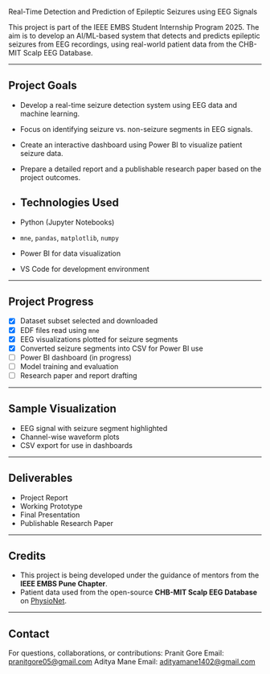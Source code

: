 
Real-Time Detection and Prediction of Epileptic Seizures using EEG Signals

This project is part of the IEEE EMBS Student Internship Program 2025. The aim is to develop an AI/ML-based system that detects and predicts epileptic seizures from EEG recordings, using real-world patient data from the CHB-MIT Scalp EEG Database.

---

##  Project Goals

- Develop a real-time seizure detection system using EEG data and machine learning.
- Focus on identifying seizure vs. non-seizure segments in EEG signals.
- Create an interactive dashboard using Power BI to visualize patient seizure data.
- Prepare a detailed report and a publishable research paper based on the project outcomes.

- ##  Technologies Used

- Python (Jupyter Notebooks)
- `mne`, `pandas`, `matplotlib`, `numpy`
- Power BI for data visualization
- VS Code for development environment

---

##  Project Progress

- [x] Dataset subset selected and downloaded
- [x] EDF files read using `mne`
- [x] EEG visualizations plotted for seizure segments
- [x] Converted seizure segments into CSV for Power BI use
- [ ] Power BI dashboard (in progress)
- [ ] Model training and evaluation
- [ ] Research paper and report drafting

---

##  Sample Visualization

- EEG signal with seizure segment highlighted
- Channel-wise waveform plots
- CSV export for use in dashboards

---

##  Deliverables

- Project Report
-  Working Prototype
-  Final Presentation
-  Publishable Research Paper

---

##  Credits

- This project is being developed under the guidance of mentors from the **IEEE EMBS Pune Chapter**.
- Patient data used from the open-source **CHB-MIT Scalp EEG Database** on [PhysioNet](https://physionet.org/).

---

##  Contact

For questions, collaborations, or contributions:
Pranit Gore Email: pranitgore05@gmail.com
Aditya Mane Email: adityamane1402@gmail.com
